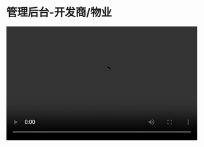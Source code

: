 # 管理后台-开发商/物业

<html>
<!--在这里插入内容-->
<video src="https://hellorfss.zcool.cn/ak9/shutterstock/videos/1015058239/preview/stock-footage-aerial-city-connected-through-g-wireless-network-mobile-technology-concept-data-communication.mp4?sign=66d7d0ebc04350dd584708a984a5845f&t=5fd9c279" controls="controls" width="500" height="300"></video>
</html>